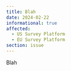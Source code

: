 ```yaml
---
title: Blah
date: 2024-02-22
informational: true
affected:
  - US Survey Platform
  - EU Survey Platform
section: issue
---
```


Blah
